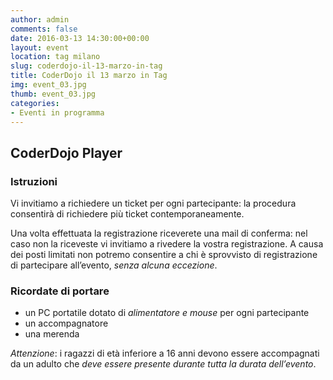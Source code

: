 ```yaml
---
author: admin
comments: false
date: 2016-03-13 14:30:00+00:00
layout: event
location: tag milano
slug: coderdojo-il-13-marzo-in-tag
title: CoderDojo il 13 marzo in Tag
img: event_03.jpg
thumb: event_03.jpg
categories:
- Eventi in programma
---
```


## CoderDojo Player

### Istruzioni
Vi invitiamo a richiedere un ticket per ogni partecipante: la procedura consentirà di richiedere più ticket contemporaneamente.

Una volta effettuata la registrazione riceverete una mail di conferma: nel caso non la riceveste vi invitiamo a rivedere la vostra registrazione.
A causa dei posti limitati non potremo consentire a chi è sprovvisto di registrazione di partecipare all’evento, *senza alcuna eccezione*.

### Ricordate di portare
- un PC portatile dotato di *alimentatore e mouse* per ogni partecipante
- un accompagnatore
- una merenda

*Attenzione*: i ragazzi di età inferiore a 16 anni devono essere accompagnati da un adulto che *deve essere presente durante tutta la durata dell’evento*.




